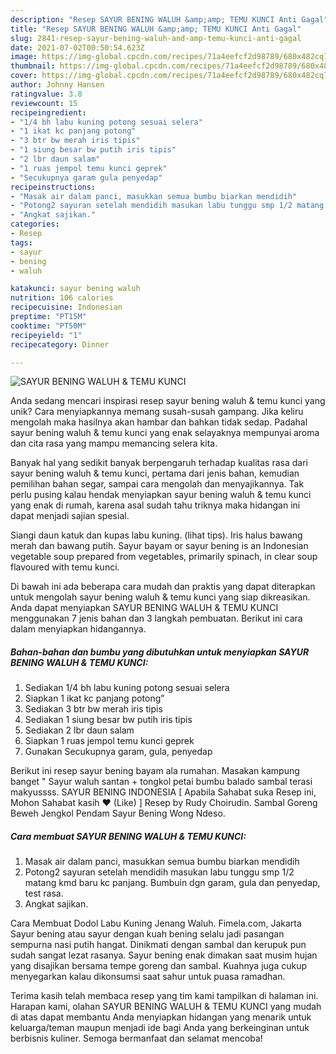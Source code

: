```yaml
---
description: "Resep SAYUR BENING WALUH &amp;amp; TEMU KUNCI Anti Gagal"
title: "Resep SAYUR BENING WALUH &amp;amp; TEMU KUNCI Anti Gagal"
slug: 2841-resep-sayur-bening-waluh-and-amp-temu-kunci-anti-gagal
date: 2021-07-02T00:50:54.623Z
image: https://img-global.cpcdn.com/recipes/71a4eefcf2d98789/680x482cq70/sayur-bening-waluh-temu-kunci-foto-resep-utama.jpg
thumbnail: https://img-global.cpcdn.com/recipes/71a4eefcf2d98789/680x482cq70/sayur-bening-waluh-temu-kunci-foto-resep-utama.jpg
cover: https://img-global.cpcdn.com/recipes/71a4eefcf2d98789/680x482cq70/sayur-bening-waluh-temu-kunci-foto-resep-utama.jpg
author: Johnny Hansen
ratingvalue: 3.8
reviewcount: 15
recipeingredient:
- "1/4 bh labu kuning potong sesuai selera"
- "1 ikat kc panjang potong"
- "3 btr bw merah iris tipis"
- "1 siung besar bw putih iris tipis"
- "2 lbr daun salam"
- "1 ruas jempol temu kunci geprek"
- "Secukupnya garam gula penyedap"
recipeinstructions:
- "Masak air dalam panci, masukkan semua bumbu biarkan mendidih"
- "Potong2 sayuran setelah mendidih masukan labu tunggu smp 1/2 matang kmd baru kc panjang. Bumbuin dgn garam, gula dan penyedap, test rasa."
- "Angkat sajikan."
categories:
- Resep
tags:
- sayur
- bening
- waluh

katakunci: sayur bening waluh 
nutrition: 106 calories
recipecuisine: Indonesian
preptime: "PT15M"
cooktime: "PT50M"
recipeyield: "1"
recipecategory: Dinner

---
```



![SAYUR BENING WALUH &amp; TEMU KUNCI](https://img-global.cpcdn.com/recipes/71a4eefcf2d98789/680x482cq70/sayur-bening-waluh-temu-kunci-foto-resep-utama.jpg)

Anda sedang mencari inspirasi resep sayur bening waluh &amp; temu kunci yang unik? Cara menyiapkannya memang susah-susah gampang. Jika keliru mengolah maka hasilnya akan hambar dan bahkan tidak sedap. Padahal sayur bening waluh &amp; temu kunci yang enak selayaknya mempunyai aroma dan cita rasa yang mampu memancing selera kita.

Banyak hal yang sedikit banyak berpengaruh terhadap kualitas rasa dari sayur bening waluh &amp; temu kunci, pertama dari jenis bahan, kemudian pemilihan bahan segar, sampai cara mengolah dan menyajikannya. Tak perlu pusing kalau hendak menyiapkan sayur bening waluh &amp; temu kunci yang enak di rumah, karena asal sudah tahu triknya maka hidangan ini dapat menjadi sajian spesial.

Siangi daun katuk dan kupas labu kuning. (lihat tips). Iris halus bawang merah dan bawang putih. Sayur bayam or sayur bening is an Indonesian vegetable soup prepared from vegetables, primarily spinach, in clear soup flavoured with temu kunci.


Di bawah ini ada beberapa cara mudah dan praktis yang dapat diterapkan untuk mengolah sayur bening waluh &amp; temu kunci yang siap dikreasikan. Anda dapat menyiapkan SAYUR BENING WALUH &amp; TEMU KUNCI menggunakan 7 jenis bahan dan 3 langkah pembuatan. Berikut ini cara dalam menyiapkan hidangannya.

<!--inarticleads1-->

##### Bahan-bahan dan bumbu yang dibutuhkan untuk menyiapkan SAYUR BENING WALUH &amp; TEMU KUNCI:

1. Sediakan 1/4 bh labu kuning potong sesuai selera
1. Siapkan 1 ikat kc panjang potong”
1. Sediakan 3 btr bw merah iris tipis
1. Sediakan 1 siung besar bw putih iris tipis
1. Sediakan 2 lbr daun salam
1. Siapkan 1 ruas jempol temu kunci geprek
1. Gunakan Secukupnya garam, gula, penyedap


Berikut ini resep sayur bening bayam ala rumahan. Masakan kampung banget &#34; Sayur waluh santan + tongkol petai bumbu balado sambal terasi makyussss. SAYUR BENING INDONESIA [ Apabila Sahabat suka Resep ini, Mohon Sahabat kasih ❤ (Like) ] Resep by Rudy Choirudin. Sambal Goreng Beweh Jengkol Pendam Sayur Bening Wong Ndeso. 

<!--inarticleads2-->

##### Cara membuat SAYUR BENING WALUH &amp; TEMU KUNCI:

1. Masak air dalam panci, masukkan semua bumbu biarkan mendidih
1. Potong2 sayuran setelah mendidih masukan labu tunggu smp 1/2 matang kmd baru kc panjang. Bumbuin dgn garam, gula dan penyedap, test rasa.
1. Angkat sajikan.


Cara Membuat Dodol Labu Kuning Jenang Waluh. Fimela.com, Jakarta Sayur bening atau sayur dengan kuah bening selalu jadi pasangan sempurna nasi putih hangat. Dinikmati dengan sambal dan kerupuk pun sudah sangat lezat rasanya. Sayur bening enak dimakan saat musim hujan yang disajikan bersama tempe goreng dan sambal. Kuahnya juga cukup menyegarkan kalau dikonsumsi saat sahur untuk puasa ramadhan. 

Terima kasih telah membaca resep yang tim kami tampilkan di halaman ini. Harapan kami, olahan SAYUR BENING WALUH &amp; TEMU KUNCI yang mudah di atas dapat membantu Anda menyiapkan hidangan yang menarik untuk keluarga/teman maupun menjadi ide bagi Anda yang berkeinginan untuk berbisnis kuliner. Semoga bermanfaat dan selamat mencoba!
